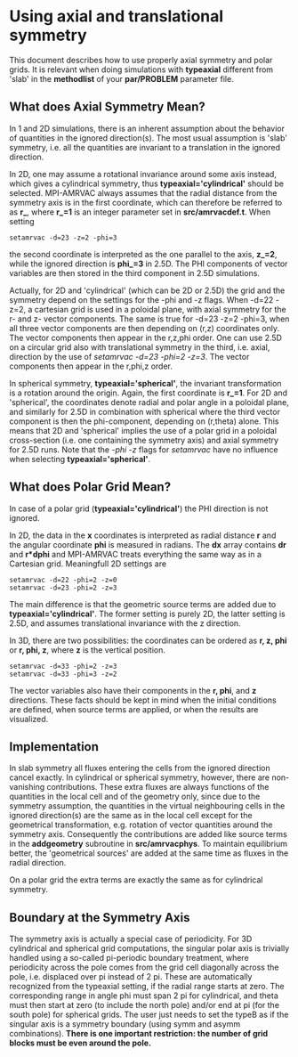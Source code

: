 # Using axial and translational symmetry

This document describes how to use properly axial symmetry and polar grids. It
is relevant when doing simulations with **typeaxial** different from 'slab' in
the **methodlist** of your **par/PROBLEM** parameter file.

## What does Axial Symmetry Mean?

In 1 and 2D simulations, there is an inherent assumption about the behavior of
quantities in the ignored direction(s). The most usual assumption is 'slab'
symmetry, i.e. all the quantities are invariant to a translation in the
ignored direction.

In 2D, one may assume a rotational invariance around some axis instead, which
gives a cylindrical symmetry, thus **typeaxial='cylindrical'** should be
selected. MPI-AMRVAC always assumes that the radial distance from the symmetry
axis is in the first coordinate, which can therefore be referred to as **r_**,
where **r_=1** is an integer parameter set in **src/amrvacdef.t**. When
setting

    setamrvac -d=23 -z=2 -phi=3

the second coordinate is interpreted as the one parallel to the axis,
**z_=2**, while the ignored direction is **phi_=3** in 2.5D. The PHI
components of vector variables are then stored in the third component in 2.5D
simulations.

Actually, for 2D and 'cylindrical' (which can be 2D or 2.5D) the grid and the
symmetry depend on the settings for the -phi and -z flags. When -d=22 -z=2, a
cartesian grid is used in a poloidal plane, with axial symmetry for the r- and
z- vector components. The same is true for -d=23 -z=2 -phi=3, when all three
vector components are then depending on (r,z) coordinates only. The vector
components then appear in the r,z,phi order. One can use 2.5D on a circular
grid also with translational symmetry in the third, i.e. axial, direction by
the use of _setamrvac -d=23 -phi=2 -z=3_. The vector components then appear in
the r,phi,z order.

In spherical symmetry, **typeaxial='spherical'**, the invariant transformation
is a rotation around the origin. Again, the first coordinate is **r_=1**. For
2D and 'spherical', the coordinates denote radial and polar angle in a
poloidal plane, and similarly for 2.5D in combination with spherical where the
third vector component is then the phi-component, depending on (r,theta)
alone. This means that 2D and 'spherical' implies the use of a polar grid in a
poloidal cross-section (i.e. one containing the symmetry axis) and axial
symmetry for 2.5D runs. Note that the _-phi -z_ flags for _setamrvac_ have no
influence when selecting **typeaxial='spherical'**.

## What does Polar Grid Mean?

In case of a polar grid (**typeaxial='cylindrical'**) the PHI direction is not
ignored.

In 2D, the data in the **x** coordinates is interpreted as radial distance
**r** and the angular coordinate **phi** is measured in radians. The **dx**
array contains **dr** and **r*dphi** and MPI-AMRVAC treats everything the same
way as in a Cartesian grid. Meaningfull 2D settings are

    setamrvac -d=22 -phi=2 -z=0
    setamrvac -d=23 -phi=2 -z=3

The main difference is that the geometric source terms are added due to
**typeaxial='cylindrical'**. The former setting is purely 2D, the latter
setting is 2.5D, and assumes translational invariance with the z direction.

In 3D, there are two possibilities: the coordinates can be ordered as **r, z,
phi** or **r, phi, z**, where **z** is the vertical position.

    setamrvac -d=33 -phi=2 -z=3
    setamrvac -d=33 -phi=3 -z=2

The vector variables also have their components in the **r, phi**, and **z**
directions. These facts should be kept in mind when the initial conditions are
defined, when source terms are applied, or when the results are visualized.

## Implementation

In slab symmetry all fluxes entering the cells from the ignored direction
cancel exactly. In cylindrical or spherical symmetry, however, there are non-
vanishing contributions. These extra fluxes are always functions of the
quantities in the local cell and of the geometry only, since due to the
symmetry assumption, the quantities in the virtual neighbouring cells in the
ignored direction(s) are the same as in the local cell except for the
geometrical transformation, e.g. rotation of vector quantities around the
symmetry axis. Consequently the contributions are added like source terms in
the **addgeometry** subroutine in **src/amrvacphys**. To maintain equilibrium
better, the 'geometrical sources' are added at the same time as fluxes in the
radial direction.

On a polar grid the extra terms are exactly the same as for cylindrical
symmetry.

## Boundary at the Symmetry Axis

The symmetry axis is actually a special case of periodicity. For 3D
cylindrical and spherical grid computations, the singular polar axis is
trivially handled using a so-called pi-periodic boundary treatment, where
periodicity across the pole comes from the grid cell diagonally across the
pole, i.e. displaced over pi instead of 2 pi. These are automatically
recognized from the typeaxial setting, if the radial range starts at zero. The
corresponding range in angle phi must span 2 pi for cylindrical, and theta
must then start at zero (to include the north pole) and/or end at pi (for the
south pole) for spherical grids. The user just needs to set the typeB as if
the singular axis is a symmetry boundary (using symm and asymm combinations).
**There is one important restriction: the number of grid blocks must be even
around the pole.**


